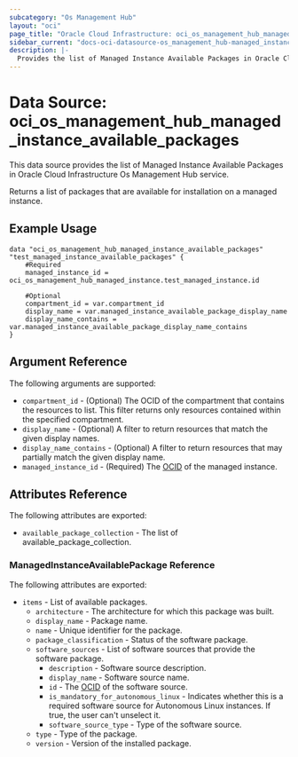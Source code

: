 ```yaml
---
subcategory: "Os Management Hub"
layout: "oci"
page_title: "Oracle Cloud Infrastructure: oci_os_management_hub_managed_instance_available_packages"
sidebar_current: "docs-oci-datasource-os_management_hub-managed_instance_available_packages"
description: |-
  Provides the list of Managed Instance Available Packages in Oracle Cloud Infrastructure Os Management Hub service
---
```


# Data Source: oci_os_management_hub_managed_instance_available_packages
This data source provides the list of Managed Instance Available Packages in Oracle Cloud Infrastructure Os Management Hub service.

Returns a list of packages that are available for installation on a managed instance.


## Example Usage

```hcl
data "oci_os_management_hub_managed_instance_available_packages" "test_managed_instance_available_packages" {
	#Required
	managed_instance_id = oci_os_management_hub_managed_instance.test_managed_instance.id

	#Optional
	compartment_id = var.compartment_id
	display_name = var.managed_instance_available_package_display_name
	display_name_contains = var.managed_instance_available_package_display_name_contains
}
```

## Argument Reference

The following arguments are supported:

* `compartment_id` - (Optional) The OCID of the compartment that contains the resources to list. This filter returns only resources contained within the specified compartment.
* `display_name` - (Optional) A filter to return resources that match the given display names.
* `display_name_contains` - (Optional) A filter to return resources that may partially match the given display name.
* `managed_instance_id` - (Required) The [OCID](https://docs.cloud.oracle.com/iaas/Content/General/Concepts/identifiers.htm) of the managed instance.


## Attributes Reference

The following attributes are exported:

* `available_package_collection` - The list of available_package_collection.

### ManagedInstanceAvailablePackage Reference

The following attributes are exported:

* `items` - List of available packages.
	* `architecture` - The architecture for which this package was built.
	* `display_name` - Package name.
	* `name` - Unique identifier for the package.
	* `package_classification` - Status of the software package.
	* `software_sources` - List of software sources that provide the software package.
		* `description` - Software source description.
		* `display_name` - Software source name.
		* `id` - The [OCID](https://docs.cloud.oracle.com/iaas/Content/General/Concepts/identifiers.htm) of the software source.
		* `is_mandatory_for_autonomous_linux` - Indicates whether this is a required software source for Autonomous Linux instances. If true, the user can't unselect it.
		* `software_source_type` - Type of the software source.
	* `type` - Type of the package.
	* `version` - Version of the installed package.


